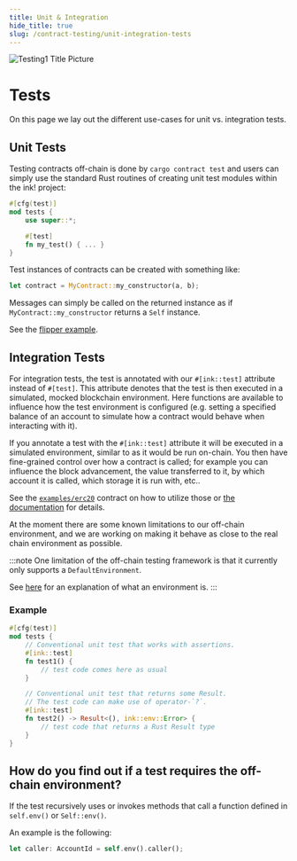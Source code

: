 ```yaml
---
title: Unit & Integration
hide_title: true
slug: /contract-testing/unit-integration-tests
---
```


![Testing1 Title Picture](/img/title/testing1.svg)

# Tests

On this page we lay out the different use-cases for unit vs. integration tests.

## Unit Tests

Testing contracts off-chain is done by `cargo contract test` and users can simply use the standard Rust
routines of creating unit test modules within the ink! project:

```rust
#[cfg(test)]
mod tests {
    use super::*;

    #[test]
    fn my_test() { ... }
}
```

Test instances of contracts can be created with something like:

```rust
let contract = MyContract::my_constructor(a, b);
```

Messages can simply be called on the returned instance as if `MyContract::my_constructor` returns a
`Self` instance.

See the [flipper example](https://github.com/use-ink/ink-examples/blob/main/flipper/lib.rs).

## Integration Tests

For integration tests, the test is annotated with our `#[ink::test]`
attribute instead of `#[test]`. This attribute denotes that
the test is then executed in a simulated, mocked blockchain environment.
Here functions are available to influence how the test environment
is configured (e.g. setting a specified balance of an account to
simulate how a contract would behave when interacting with it).

If you annotate a test with the `#[ink::test]` attribute it
will be executed in a simulated environment, similar to as it
would be run on-chain.
You then have fine-grained control over how a contract is called; 
for example you can influence the block advancement, the value transferred to it,
by which account it is called, which storage it is run with, etc..

See the [`examples/erc20`](https://github.com/use-ink/ink-examples/blob/main/erc20/lib.rs) contract on how to utilize those or [the documentation](https://docs.rs/ink/6.0.0/ink/attr.test.html) for details.

At the moment there are some known limitations to our off-chain environment,
and we are working on making it behave as close to the real chain environment
as possible.

:::note
One limitation of the off-chain testing framework is that it
currently only supports a `DefaultEnvironment`.

See [here](../basics/environment.md) for an explanation of what an environment is.
:::

### Example

```rust
#[cfg(test)]
mod tests {
    // Conventional unit test that works with assertions.
    #[ink::test]
    fn test1() {
        // test code comes here as usual
    }

    // Conventional unit test that returns some Result.
    // The test code can make use of operator-`?`.
    #[ink::test]
    fn test2() -> Result<(), ink::env::Error> {
        // test code that returns a Rust Result type
    }
}
```

## How do you find out if a test requires the off-chain environment?

If the test recursively uses or invokes methods that call a function defined
in `self.env()` or `Self::env()`.

An example is the following:

```rust
let caller: AccountId = self.env().caller();
```
